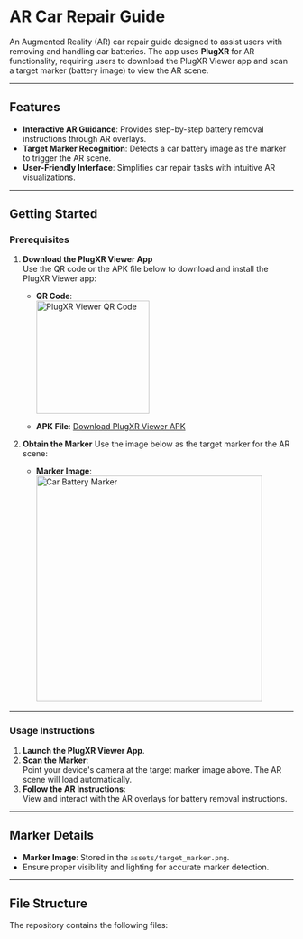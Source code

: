 # AR Car Repair Guide

An Augmented Reality (AR) car repair guide designed to assist users with removing and handling car batteries. The app uses **PlugXR** for AR functionality, requiring users to download the PlugXR Viewer app and scan a target marker (battery image) to view the AR scene.

---

## Features
- **Interactive AR Guidance**: Provides step-by-step battery removal instructions through AR overlays.
- **Target Marker Recognition**: Detects a car battery image as the marker to trigger the AR scene.
- **User-Friendly Interface**: Simplifies car repair tasks with intuitive AR visualizations.

---

## Getting Started

### Prerequisites
1. **Download the PlugXR Viewer App**  
   Use the QR code or the APK file below to download and install the PlugXR Viewer app:
   
   - **QR Code**:  
     <img src="assets/plugxr_qr.png" alt="PlugXR Viewer QR Code" width="200">  
   
   - **APK File**: [Download PlugXR Viewer APK](assets/plugxr_viewer.apk)

2. **Obtain the Marker**
   Use the image below as the target marker for the AR scene:  

   - **Marker Image**:  
     <img src="assets/target_marker.png" alt="Car Battery Marker" width="400">  

---

### Usage Instructions
1. **Launch the PlugXR Viewer App**.
2. **Scan the Marker**:  
   Point your device's camera at the target marker image above. The AR scene will load automatically.
3. **Follow the AR Instructions**:  
   View and interact with the AR overlays for battery removal instructions.

---

## Marker Details
- **Marker Image**: Stored in the `assets/target_marker.png`.
- Ensure proper visibility and lighting for accurate marker detection.

---

## File Structure
The repository contains the following files:
